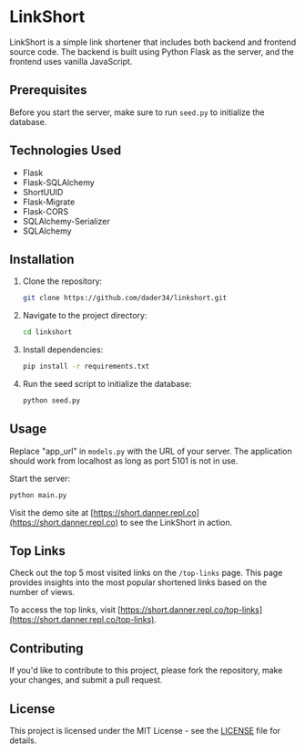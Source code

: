 # LinkShort

LinkShort is a simple link shortener that includes both backend and frontend source code. The backend is built using Python Flask as the server, and the frontend uses vanilla JavaScript.

## Prerequisites

Before you start the server, make sure to run `seed.py` to initialize the database.

## Technologies Used

- Flask
- Flask-SQLAlchemy
- ShortUUID
- Flask-Migrate
- Flask-CORS
- SQLAlchemy-Serializer
- SQLAlchemy

## Installation

1. Clone the repository:

   ```bash
   git clone https://github.com/dader34/linkshort.git
   ```

2. Navigate to the project directory:

   ```bash
   cd linkshort
   ```

3. Install dependencies:

   ```bash
   pip install -r requirements.txt
   ```

4. Run the seed script to initialize the database:

   ```bash
   python seed.py
   ```

## Usage

Replace "app_url" in `models.py` with the URL of your server. The application should work from localhost as long as port 5101 is not in use.

Start the server:

```bash
python main.py
```

Visit the demo site at [https://short.danner.repl.co](https://short.danner.repl.co) to see the LinkShort in action.

## Top Links

Check out the top 5 most visited links on the `/top-links` page. This page provides insights into the most popular shortened links based on the number of views.

To access the top links, visit [https://short.danner.repl.co/top-links](https://short.danner.repl.co/top-links).

## Contributing

If you'd like to contribute to this project, please fork the repository, make your changes, and submit a pull request.

## License

This project is licensed under the MIT License - see the [LICENSE](LICENSE) file for details.
